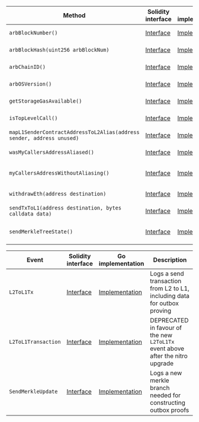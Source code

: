 <table>
  <thead>
    <tr>
      <th>Method</th>
      <th>Solidity interface</th>
      <th>Go implementation</th>
      <th>Description</th>
    </tr>
  </thead>
  <tbody>
    <tr>
      <td>
        <code>arbBlockNumber()</code>
      </td>
      <td>
        <a
          href="https://github.com/OffchainLabs/nitro-contracts/blob/0a149d2af9aee566c4abf493479ec15e5fc32d98/src/precompiles/ArbSys.sol#L17"
          target="_blank"
        >
          Interface
        </a>
      </td>
      <td>
        <a
          href="https://github.com/OffchainLabs/nitro/blob/v2.2.2/precompiles/ArbSys.go#L32"
          target="_blank"
        >
          Implementation
        </a>
      </td>
      <td>ArbBlockNumber gets the current L2 block number</td>
    </tr>
    <tr>
      <td>
        <code>arbBlockHash(uint256 arbBlockNum)</code>
      </td>
      <td>
        <a
          href="https://github.com/OffchainLabs/nitro-contracts/blob/0a149d2af9aee566c4abf493479ec15e5fc32d98/src/precompiles/ArbSys.sol#L23"
          target="_blank"
        >
          Interface
        </a>
      </td>
      <td>
        <a
          href="https://github.com/OffchainLabs/nitro/blob/v2.2.2/precompiles/ArbSys.go#L37"
          target="_blank"
        >
          Implementation
        </a>
      </td>
      <td>ArbBlockHash gets the L2 block hash, if sufficiently recent</td>
    </tr>
    <tr>
      <td>
        <code>arbChainID()</code>
      </td>
      <td>
        <a
          href="https://github.com/OffchainLabs/nitro-contracts/blob/0a149d2af9aee566c4abf493479ec15e5fc32d98/src/precompiles/ArbSys.sol#L29"
          target="_blank"
        >
          Interface
        </a>
      </td>
      <td>
        <a
          href="https://github.com/OffchainLabs/nitro/blob/v2.2.2/precompiles/ArbSys.go#L58"
          target="_blank"
        >
          Implementation
        </a>
      </td>
      <td>ArbChainID gets the rollup's unique chain identifier</td>
    </tr>
    <tr>
      <td>
        <code>arbOSVersion()</code>
      </td>
      <td>
        <a
          href="https://github.com/OffchainLabs/nitro-contracts/blob/0a149d2af9aee566c4abf493479ec15e5fc32d98/src/precompiles/ArbSys.sol#L35"
          target="_blank"
        >
          Interface
        </a>
      </td>
      <td>
        <a
          href="https://github.com/OffchainLabs/nitro/blob/v2.2.2/precompiles/ArbSys.go#L63"
          target="_blank"
        >
          Implementation
        </a>
      </td>
      <td>ArbOSVersion gets the current ArbOS version</td>
    </tr>
    <tr>
      <td>
        <code>getStorageGasAvailable()</code>
      </td>
      <td>
        <a
          href="https://github.com/OffchainLabs/nitro-contracts/blob/0a149d2af9aee566c4abf493479ec15e5fc32d98/src/precompiles/ArbSys.sol#L41"
          target="_blank"
        >
          Interface
        </a>
      </td>
      <td>
        <a
          href="https://github.com/OffchainLabs/nitro/blob/v2.2.2/precompiles/ArbSys.go#L69"
          target="_blank"
        >
          Implementation
        </a>
      </td>
      <td>GetStorageGasAvailable returns 0 since Nitro has no concept of storage gas</td>
    </tr>
    <tr>
      <td>
        <code>isTopLevelCall()</code>
      </td>
      <td>
        <a
          href="https://github.com/OffchainLabs/nitro-contracts/blob/0a149d2af9aee566c4abf493479ec15e5fc32d98/src/precompiles/ArbSys.sol#L48"
          target="_blank"
        >
          Interface
        </a>
      </td>
      <td>
        <a
          href="https://github.com/OffchainLabs/nitro/blob/v2.2.2/precompiles/ArbSys.go#L74"
          target="_blank"
        >
          Implementation
        </a>
      </td>
      <td>IsTopLevelCall checks if the call is top-level (deprecated)</td>
    </tr>
    <tr>
      <td>
        <code>mapL1SenderContractAddressToL2Alias(address sender, address unused)</code>
      </td>
      <td>
        <a
          href="https://github.com/OffchainLabs/nitro-contracts/blob/0a149d2af9aee566c4abf493479ec15e5fc32d98/src/precompiles/ArbSys.sol#L56"
          target="_blank"
        >
          Interface
        </a>
      </td>
      <td>
        <a
          href="https://github.com/OffchainLabs/nitro/blob/v2.2.2/precompiles/ArbSys.go#L79"
          target="_blank"
        >
          Implementation
        </a>
      </td>
      <td>MapL1SenderContractAddressToL2Alias gets the contract's L2 alias</td>
    </tr>
    <tr>
      <td>
        <code>wasMyCallersAddressAliased()</code>
      </td>
      <td>
        <a
          href="https://github.com/OffchainLabs/nitro-contracts/blob/0a149d2af9aee566c4abf493479ec15e5fc32d98/src/precompiles/ArbSys.sol#L65"
          target="_blank"
        >
          Interface
        </a>
      </td>
      <td>
        <a
          href="https://github.com/OffchainLabs/nitro/blob/v2.2.2/precompiles/ArbSys.go#L84"
          target="_blank"
        >
          Implementation
        </a>
      </td>
      <td>WasMyCallersAddressAliased checks if the caller's caller was aliased</td>
    </tr>
    <tr>
      <td>
        <code>myCallersAddressWithoutAliasing()</code>
      </td>
      <td>
        <a
          href="https://github.com/OffchainLabs/nitro-contracts/blob/0a149d2af9aee566c4abf493479ec15e5fc32d98/src/precompiles/ArbSys.sol#L71"
          target="_blank"
        >
          Interface
        </a>
      </td>
      <td>
        <a
          href="https://github.com/OffchainLabs/nitro/blob/v2.2.2/precompiles/ArbSys.go#L94"
          target="_blank"
        >
          Implementation
        </a>
      </td>
      <td>
        MyCallersAddressWithoutAliasing gets the caller's caller without any potential aliasing
      </td>
    </tr>
    <tr>
      <td>
        <code>withdrawEth(address destination)</code>
      </td>
      <td>
        <a
          href="https://github.com/OffchainLabs/nitro-contracts/blob/0a149d2af9aee566c4abf493479ec15e5fc32d98/src/precompiles/ArbSys.sol#L79"
          target="_blank"
        >
          Interface
        </a>
      </td>
      <td>
        <a
          href="https://github.com/OffchainLabs/nitro/blob/v2.2.2/precompiles/ArbSys.go#L206"
          target="_blank"
        >
          Implementation
        </a>
      </td>
      <td>WithdrawEth send paid eth to the destination on L1</td>
    </tr>
    <tr>
      <td>
        <code>sendTxToL1(address destination, bytes calldata data)</code>
      </td>
      <td>
        <a
          href="https://github.com/OffchainLabs/nitro-contracts/blob/0a149d2af9aee566c4abf493479ec15e5fc32d98/src/precompiles/ArbSys.sol#L89"
          target="_blank"
        >
          Interface
        </a>
      </td>
      <td>
        <a
          href="https://github.com/OffchainLabs/nitro/blob/v2.2.2/precompiles/ArbSys.go#L110"
          target="_blank"
        >
          Implementation
        </a>
      </td>
      <td>SendTxToL1 sends a transaction to L1, adding it to the outbox</td>
    </tr>
    <tr>
      <td>
        <code>sendMerkleTreeState()</code>
      </td>
      <td>
        <a
          href="https://github.com/OffchainLabs/nitro-contracts/blob/0a149d2af9aee566c4abf493479ec15e5fc32d98/src/precompiles/ArbSys.sol#L100"
          target="_blank"
        >
          Interface
        </a>
      </td>
      <td>
        <a
          href="https://github.com/OffchainLabs/nitro/blob/v2.2.2/precompiles/ArbSys.go#L190"
          target="_blank"
        >
          Implementation
        </a>
      </td>
      <td>
        SendMerkleTreeState gets the root, size, and partials of the outbox Merkle tree state
        (caller must be the 0 address)
      </td>
    </tr>
  </tbody>
</table>
<table>
  <thead>
    <tr>
      <th>Event</th>
      <th>Solidity interface</th>
      <th>Go implementation</th>
      <th>Description</th>
    </tr>
  </thead>
  <tbody>
    <tr>
      <td>
        <code>L2ToL1Tx</code>
      </td>
      <td>
        <a
          href="https://github.com/OffchainLabs/nitro-contracts/blob/0a149d2af9aee566c4abf493479ec15e5fc32d98/src/precompiles/ArbSys.sol#L113"
          target="_blank"
        >
          Interface
        </a>
      </td>
      <td>
        <a
          href="https://github.com/OffchainLabs/nitro/blob/v2.2.2/precompiles/ArbSys.go#L169"
          target="_blank"
        >
          Implementation
        </a>
      </td>
      <td>Logs a send transaction from L2 to L1, including data for outbox proving</td>
    </tr>
    <tr>
      <td>
        <code>L2ToL1Transaction</code>
      </td>
      <td>
        <a
          href="https://github.com/OffchainLabs/nitro-contracts/blob/0a149d2af9aee566c4abf493479ec15e5fc32d98/src/precompiles/ArbSys.sol#L126"
          target="_blank"
        >
          Interface
        </a>
      </td>
      <td>
        <a
          href="https://github.com/OffchainLabs/nitro/blob/v2.2.2/precompiles/ArbSys.go#L0"
          target="_blank"
        >
          Implementation
        </a>
      </td>
      <td>
        DEPRECATED in favour of the new <code>L2ToL1Tx</code> event above after the nitro upgrade
      </td>
    </tr>
    <tr>
      <td>
        <code>SendMerkleUpdate</code>
      </td>
      <td>
        <a
          href="https://github.com/OffchainLabs/nitro-contracts/blob/0a149d2af9aee566c4abf493479ec15e5fc32d98/src/precompiles/ArbSys.sol#L145"
          target="_blank"
        >
          Interface
        </a>
      </td>
      <td>
        <a
          href="https://github.com/OffchainLabs/nitro/blob/v2.2.2/precompiles/ArbSys.go#L153"
          target="_blank"
        >
          Implementation
        </a>
      </td>
      <td>Logs a new merkle branch needed for constructing outbox proofs</td>
    </tr>
  </tbody>
</table>
